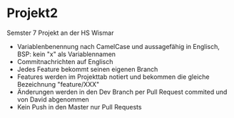 # Projekt2
Semster 7 Projekt an der HS Wismar 

- Variablenbenennung nach CamelCase und aussagefähig in Englisch, BSP: kein "x" als Variablennamen 
- Commitnachrichten auf Englisch
- Jedes Feature bekommt seinen eigenen Branch
- Features werden im Projekttab notiert und bekommen die gleiche Bezeichnung "feature/XXX"
- Änderungen werden in den Dev Branch per Pull Request commited und von David abgenommen
- Kein Push in den Master nur Pull Requests
